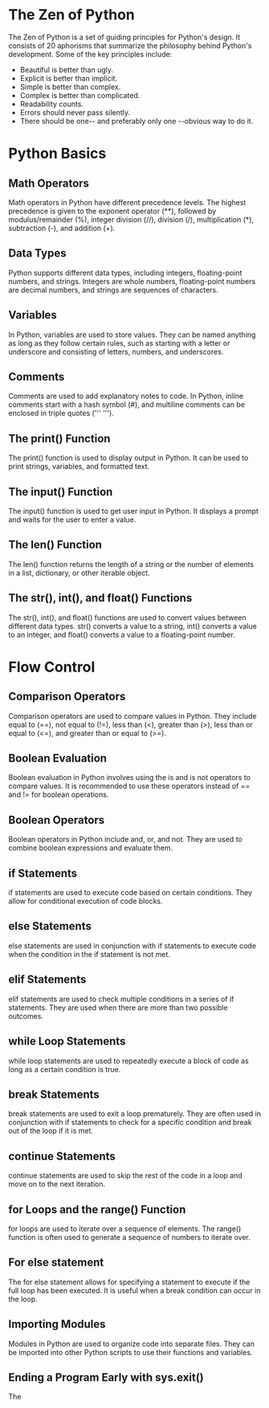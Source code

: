 # The Zen of Python

The Zen of Python is a set of guiding principles for Python's design. It consists of 20 aphorisms that summarize the philosophy behind Python's development. Some of the key principles include:

- Beautiful is better than ugly.
- Explicit is better than implicit.
- Simple is better than complex.
- Complex is better than complicated.
- Readability counts.
- Errors should never pass silently.
- There should be one-- and preferably only one --obvious way to do it.

# Python Basics

## Math Operators

Math operators in Python have different precedence levels. The highest precedence is given to the exponent operator (**), followed by modulus/remainder (%), integer division (//), division (/), multiplication (*), subtraction (-), and addition (+).

## Data Types

Python supports different data types, including integers, floating-point numbers, and strings. Integers are whole numbers, floating-point numbers are decimal numbers, and strings are sequences of characters.

## Variables

In Python, variables are used to store values. They can be named anything as long as they follow certain rules, such as starting with a letter or underscore and consisting of letters, numbers, and underscores.

## Comments

Comments are used to add explanatory notes to code. In Python, inline comments start with a hash symbol (#), and multiline comments can be enclosed in triple quotes (''' ''').

## The print() Function

The print() function is used to display output in Python. It can be used to print strings, variables, and formatted text.

## The input() Function

The input() function is used to get user input in Python. It displays a prompt and waits for the user to enter a value.

## The len() Function

The len() function returns the length of a string or the number of elements in a list, dictionary, or other iterable object.

## The str(), int(), and float() Functions

The str(), int(), and float() functions are used to convert values between different data types. str() converts a value to a string, int() converts a value to an integer, and float() converts a value to a floating-point number.

# Flow Control

## Comparison Operators

Comparison operators are used to compare values in Python. They include equal to (==), not equal to (!=), less than (<), greater than (>), less than or equal to (<=), and greater than or equal to (>=).

## Boolean Evaluation

Boolean evaluation in Python involves using the is and is not operators to compare values. It is recommended to use these operators instead of == and != for boolean operations.

## Boolean Operators

Boolean operators in Python include and, or, and not. They are used to combine boolean expressions and evaluate them.

## if Statements

if statements are used to execute code based on certain conditions. They allow for conditional execution of code blocks.

## else Statements

else statements are used in conjunction with if statements to execute code when the condition in the if statement is not met.

## elif Statements

elif statements are used to check multiple conditions in a series of if statements. They are used when there are more than two possible outcomes.

## while Loop Statements

while loop statements are used to repeatedly execute a block of code as long as a certain condition is true.

## break Statements

break statements are used to exit a loop prematurely. They are often used in conjunction with if statements to check for a specific condition and break out of the loop if it is met.

## continue Statements

continue statements are used to skip the rest of the code in a loop and move on to the next iteration.

## for Loops and the range() Function

for loops are used to iterate over a sequence of elements. The range() function is often used to generate a sequence of numbers to iterate over.

## For else statement

The for else statement allows for specifying a statement to execute if the full loop has been executed. It is useful when a break condition can occur in the loop.

## Importing Modules

Modules in Python are used to organize code into separate files. They can be imported into other Python scripts to use their functions and variables.

## Ending a Program Early with sys.exit()

The